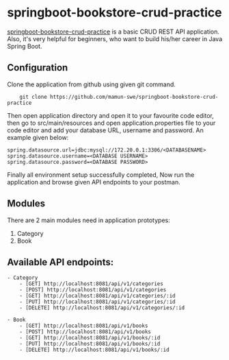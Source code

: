 # springboot-bookstore-crud-practice

[springboot-bookstore-crud-practice](https://github.dev/mamun-swe/springboot-bookstore-crud-practice) is a basic CRUD REST API application. Also, it's very helpful for beginners, who want to build his/her career in Java Spring Boot.

## Configuration

Clone the application from github using given git command.

```ssh
    git clone https://github.com/mamun-swe/springboot-bookstore-crud-practice
```

Then open application directory and open it to your favourite code editor, then go to src/main/resources and open application.properties file to your code editor and add your database URL, username and password. An example given below:

```
spring.datasource.url=jdbc:mysql://172.20.0.1:3306/<DATABASENAME>
spring.datasource.username=<DATABASE USERNAME>
spring.datasource.password=<DATABASE PASSWORD>
```

Finally all environment setup successfully completed, Now run the application and browse given API endpoints to your postman.

## Modules

There are 2 main modules need in application prototypes:

1. Category
2. Book

## Available API endpoints:

    - Category
        - [GET] http://localhost:8081/api/v1/categories
        - [POST] http://localhost:8081/api/v1/categories
        - [GET] http://localhost:8081/api/v1/categories/:id
        - [PUT] http://localhost:8081/api/v1/categories/:id
        - [DELETE] http://localhost:8081/api/v1/categories/:id

    - Book
        - [GET] http://localhost:8081/api/v1/books
        - [POST] http://localhost:8081/api/v1/books
        - [GET] http://localhost:8081/api/v1/books/:id
        - [PUT] http://localhost:8081/api/v1/books/:id
        - [DELETE] http://localhost:8081/api/v1/books/:id
